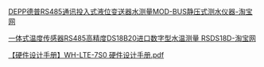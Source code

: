 [DEPP德普RS485通讯投入式液位变送器水测量MOD-BUS静压式测水仪器-淘宝网](https://item.taobao.com/item.htm?abbucket=14&detail_redpacket_pop=true&id=644599089978&ltk2=1743683150640fiqqbsc3k9e4x71vurqq6i&ns=1&pisk=g7_-U79Gw-2ospbJi_rm-71LxSPmH-YPa36S-2YHEo6vh6-I-u8kveBXnavlZU9IJ9fhr9bdT2dCO9PyK7rca_8eRR2GJPfPaJwFIh7JNKafgCHSNox7E_TnaR2gSyESGee8ITfitirX6CTBNH9QlSdH6Yi5dHgfGKReOYOIPSFv3BRBNeO5GjOe1QTBOpOjlQAJdviSVxGX3BTBd9TQME92OAZTpKGWK2I_sazrWu4AUTbvw3p1Ml7CJZgXu0WHH2gCogOpCPvxR2_vNsiyuN0TxdswEhv1hr0JJsOdHhj8B4BdO1SBDwH7ZO6fv9OV0JnpBM1lbZxmO01AJLK1PnhUs11yO9td0R3MwUjvXaIzTx15ILI6z6cTEsKODhRXcXnWrGfG8h_7yAJDbBBvjgetyOsycNb9PdHMBBm7MSnEY3OquSsk-21SO8dvI7UKYD-4gIpgMSnEY3O2MdV89Doe0S5..&priceTId=2150410f17436831461897169e1dc6&query=%E6%B6%B2%E4%BD%8D485&skuId=4817205587744&spm=a21n57.1.hoverItem.2&utparam=%7B%22aplus_abtest%22%3A%228483f3a9081c099a58e5d3651fdc0fb9%22%7D&xxc=taobaoSearch)

[一体式温度传感器RS485高精度DS18B20进口数字型水温测量 RSDS18D-淘宝网](https://item.taobao.com/item.htm?abbucket=14&detail_redpacket_pop=true&id=679488282497&ltk2=17436826784518h3ftm9mikpvlbmv77ch&ns=1&pisk=gWFsfAOrChx_HBhvlAbERHkx3nlbO56FaG8brzn2_KhTAmnQyNmNnOqbdoEnQcnNSjMYDlEjnNmqDmZ4kR7Fa_zgSjcYcg5Pa0iWjBrjWmHtvZ3xzCQEBhatsFhA4g5jkQVC0jEZUnuVpp3ovV3xDdQI943xkjHxWyQIkq-9HCEARwgxuVnxWjLLJ40jMKd9B2LKSq-xkmp9vwgmvmhxMohdRqcrZUgfCc41WVV6KdLNnUopMIFI5vBEGDeQ6ZonC0UtAi1uOQDs2PnBGgQ4Trojx7IFdyq7Blu3c_sIw8qQGYhf130_pzGKbbBWdfaUj7GTNGOZ8XmZe-HCW1UI1cMoRYCVjfwYjSMgCEbuJfE3E0DOKM0Q_7kjqvtdXyzIXYwbbMAxb8aLAYPeYQl8EkNjebIymQoSQCpXRYAjR07CRKvDbg9a8-RWsPMt-VMFRwtTnA3nR07CRKvmB20sYw_BX-f..&priceTId=2147813217436826730803464e170c&query=%E6%B8%A9%E5%BA%A6%E4%BC%A0%E6%84%9F%E5%99%A8485&skuId=5047396135014&spm=a21n57.1.hoverItem.5&utparam=%7B%22aplus_abtest%22%3A%226df0aec1a6f1bca1df76268cec9c7d8e%22%7D&xxc=taobaoSearch)

[【硬件设计手册】WH-LTE-7S0 硬件设计手册.pdf](https://www.usr.cn/wiki/puba/tSBGdGPrO)